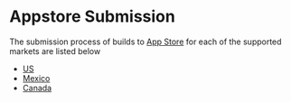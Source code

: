 # Appstore Submission

The submission process of builds to [App Store](https://www.apple.com/app-store/) for each of the supported markets are listed below

- [US](us-appstore-submission.md)
- [Mexico](mx-appstore-submission.md)
- [Canada](ca-appstore-submission.md)
